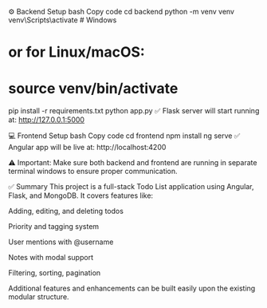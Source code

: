 ⚙️ Backend Setup
bash
Copy code
cd backend
python -m venv venv
venv\Scripts\activate  # Windows
# or for Linux/macOS:
# source venv/bin/activate

pip install -r requirements.txt
python app.py
✅ Flask server will start running at: http://127.0.0.1:5000

💻 Frontend Setup
bash
Copy code
cd frontend
npm install
ng serve
✅ Angular app will be live at: http://localhost:4200

⚠️ Important:
Make sure both backend and frontend are running in separate terminal windows to ensure proper communication.

✅ Summary
This project is a full-stack Todo List application using Angular, Flask, and MongoDB. It covers features like:

Adding, editing, and deleting todos

Priority and tagging system

User mentions with @username

Notes with modal support

Filtering, sorting, pagination

Additional features and enhancements can be built easily upon the existing modular structure.
